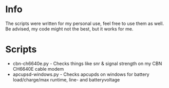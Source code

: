 # Info

The scripts were written for my personal use, feel free to use them as well. Be advised, my code might not the best, but it works for me.

# Scripts

- cbn-ch6640e.py - Checks things like snr & signal strength on my CBN CH6640E cable modem
- apcupsd-windows.py - Checks apcupds on windows for battery load/charge/max runtime, line- and batteryvoltage 

